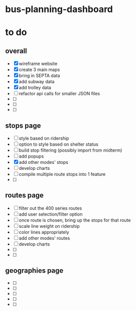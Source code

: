 # bus-planning-dashboard

# to do

## overall
- [x] wireframe website
- [x] create 3 main maps
- [x] bring in SEPTA data
- [x] add subway data
- [x] add trolley data
- [ ] refactor api calls for smaller JSON files
- [ ]
- [ ]
- [ ]

## stops page
- [ ] style based on ridership
- [ ] option to style based on shelter status
- [ ] build stop filtering (possibly import from midterm)
- [ ] add popups 
- [x] add other modes' stops
- [ ] develop charts
- [ ] compile multiple route stops into 1 feature
- [ ]

## routes page
- [ ] filter out the 400 series routes
- [ ] add user selection/filter option
- [ ] once route is chosen, bring up the stops for that route
- [ ] scale line weight on ridership
- [ ] color lines appropriately
- [ ] add other modes' routes
- [ ] develop charts
- [ ]
- [ ]

## geographies page
- [ ]
- [ ]
- [ ]
- [ ]
- [ ]

